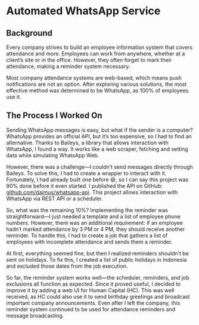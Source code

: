# Automated WhatsApp Service

## Background

Every company strives to build an employee information system that covers attendance and more. Employees can work from anywhere, whether at a client’s site or in the office. However, they often forget to mark their attendance, making a reminder system necessary.

Most company attendance systems are web-based, which means push notifications are not an option. After exploring various solutions, the most effective method was determined to be WhatsApp, as 100% of employees use it.

## **The Process I Worked On**

Sending WhatsApp messages is easy, but what if the sender is a computer? WhatsApp provides an official API, but it’s too expensive, so I had to find an alternative. Thanks to Baileys, a library that allows interaction with WhatsApp, I found a way. It works like a web scraper, fetching and setting data while simulating WhatsApp Web.

However, there was a challenge—I couldn’t send messages directly through Baileys. To solve this, I had to create a wrapper to interact with it. Fortunately, I had already built one before 😄, so I can say this project was 90% done before it even started. I published the API on GitHub: [github.com/daimus/whatsapp-api](https://github.com/daimus/whatsapp-api). This project allows interaction with WhatsApp via REST API or a scheduler.

So, what was the remaining 10%? Implementing the reminder was straightforward—I just needed a template and a list of employee phone numbers. However, there was an additional requirement: if an employee hadn’t marked attendance by 3 PM or 4 PM, they should receive another reminder. To handle this, I had to create a job that gathers a list of employees with incomplete attendance and sends them a reminder.

At first, everything seemed fine, but then I realized reminders shouldn’t be sent on holidays. To fix this, I created a list of public holidays in Indonesia and excluded those dates from the job execution.

So far, the reminder system works well—the scheduler, reminders, and job exclusions all function as expected. Since it proved useful, I decided to improve it by adding a web UI for Human Capital (HC). This was well received, as HC could also use it to send birthday greetings and broadcast important company announcements. Even after I left the company, this reminder system continued to be used for attendance reminders and message broadcasting.